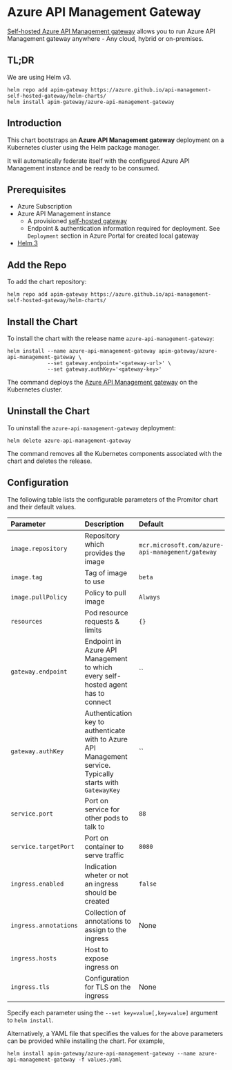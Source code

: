 # Azure API Management Gateway

[Self-hosted Azure API Management gateway](https://docs.microsoft.com/en-us/azure/api-management/self-hosted-gateway-overview) allows you to run Azure API Management gateway anywhere - Any cloud, hybrid or on-premises.

## TL;DR
We are using Helm v3.

```console
helm repo add apim-gateway https://azure.github.io/api-management-self-hosted-gateway/helm-charts/
helm install apim-gateway/azure-api-management-gateway
```

## Introduction

This chart bootstraps an **Azure API Management gateway** deployment on a Kubernetes cluster using the Helm package manager.

It will automatically federate itself with the configured Azure API Management instance and be ready to be consumed.

## Prerequisites

- Azure Subscription
- Azure API Management instance
    - A provisioned [self-hosted gateway](https://docs.microsoft.com/en-us/azure/api-management/api-management-howto-provision-self-hosted-gateway)
    - Endpoint & authentication information required for deployment. See `Deployment` section in Azure Portal for created local gateway
- [Helm 3](https://helm.sh/docs/intro/install/)


## Add the Repo
To add the chart repository:

```console
helm repo add apim-gateway https://azure.github.io/api-management-self-hosted-gateway/helm-charts/
```

## Install the Chart

To install the chart with the release name `azure-api-management-gateway`:

```console
helm install --name azure-api-management-gateway apim-gateway/azure-api-management-gateway \
             --set gateway.endpoint='<gateway-url>' \
             --set gateway.authKey='<gateway-key>'
```

The command deploys the [Azure API Management gateway](https://docs.microsoft.com/en-us/azure/api-management/self-hosted-gateway-overview) on the Kubernetes cluster.

## Uninstall the Chart

To uninstall the `azure-api-management-gateway` deployment:

```console
helm delete azure-api-management-gateway
```

The command removes all the Kubernetes components associated with the chart and
deletes the release.

## Configuration

The following table lists the configurable parameters of the Promitor chart and
their default values.

| Parameter                  | Description              | Default              |
|:---------------------------|:-------------------------|:---------------------|
| `image.repository`  | Repository which provides the image | `mcr.microsoft.com/azure-api-management/gateway` |
| `image.tag`  | Tag of image to use | `beta`            |
| `image.pullPolicy`  | Policy to pull image | `Always`            |
| `resources`  | Pod resource requests & limits |    `{}`    |
| `gateway.endpoint`  | Endpoint in Azure API Management to which every self-hosted agent has to connect | ``            |
| `gateway.authKey`  | Authentication key to authenticate with to Azure API Management service. Typically starts with `GatewayKey ` | ``            |
| `service.port`  | Port on service for other pods to talk to | `88`            |
| `service.targetPort`  | Port on container to serve traffic | `8080`            |
| `ingress.enabled`  | Indication wheter or not an ingress should be created | `false`            |
| `ingress.annotations`  | Collection of annotations to assign to the ingress | None            |
| `ingress.hosts`  | Host to expose ingress on |             |
| `ingress.tls`  | Configuration for TLS on the ingress | None            |

Specify each parameter using the `--set key=value[,key=value]` argument to
`helm install`.

Alternatively, a YAML file that specifies the values for the above parameters can
be provided while installing the chart. For example,

```console
helm install apim-gateway/azure-api-management-gateway --name azure-api-management-gateway -f values.yaml
```

